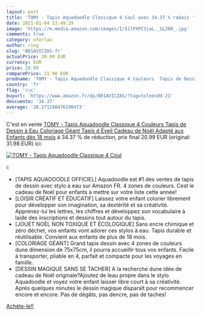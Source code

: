 ```yaml
---
layout: post
title: 'TOMY - Tapis Aquadoodle Classique 4 Coul avec 34.37 % rabais '
date: 2021-01-04 13:49:29
image: 'https://m.media-amazon.com/images/I/51lPXPC3jaL._SL200_.jpg'
comments: true
category: ofertas
author: ring
slug: 'B01AVICZAS-fr'
actualPrice: 20.99 EUR
currency: EUR
price: 20.99
comparePrice: 31.98 EUR
prodname: 'TOMY - Tapis Aquadoodle Classique 4 Couleurs  Tapis de Dessin à Eau  Coloriage Géant  Tapis d Éveil  Cadeau de Noël Adapté aux Enfants dès 18 mois'
country: 'fr'
flag: '🇫🇷'
buyurl: 'https://www.amazon.fr/dp/B01AVICZAS/?tag=tolees0d-21'
descuento: '34.37'
average: '20.271190476190473'
---
```


C'est en vente [TOMY - Tapis Aquadoodle Classique 4 Couleurs  Tapis de Dessin à Eau  Coloriage Géant  Tapis d Éveil  Cadeau de Noël Adapté aux Enfants dès 18 mois](https://www.amazon.fr/dp/B01AVICZAS/?tag=tolees0d-21)  à  34.37 % de réduction, prix final  20.99 EUR (original: 31.98 EUR) ici:

[![TOMY - Tapis Aquadoodle Classique 4 Coul](https://m.media-amazon.com/images/I/51lPXPC3jaL._SL200_.jpg)](https://www.amazon.fr/dp/B01AVICZAS/?tag=tolees0d-21)

ℹ️:

- [TAPIS AQUADOODLE OFFICIEL] Aquadoodle est #1 des ventes de tapis de dessin avec stylo à eau sur Amazon FR. 4 zones de couleurs. Cest le cadeau de Noël pour enfants à mettre sur votre liste cette année!
- [LOISIR CRÉATIF ET ÉDUCATIF] Laissez votre enfant colorier librement pour développer son imagination, sa dextérité et sa créativité. Apprenez-lui les lettres, les chiffres et développez son vocabulaire à laide des inscriptions et dessins tout autour du tapis.
- [JOUET NOËL NON TOXIQUE ET ÉCOLOGIQUE] Sans encre chimique et zéro déchet, vos enfants vont adorer ces stylos à eau. Tapis durable et réutilisable. Convient aux enfants de plus de 18 mois.
- [COLORIAGE GÉANT] Grand tapis dessin avec 4 zones de couleurs dune dimension de 75x75cm, il pourra accueillir tous vos enfants. Facile à transporter, pliable en 4, parfait et compacte pour les voyages en famille.
- [DESSIN MAGIQUE SANS SE TACHER] A la recherche dune idée de cadeau de Noël originale?Ajoutez de leau propre dans le stylo Aquadoodle et voyez votre enfant laisser libre court à sa créativité. Après quelques minutes le dessin magique disparaît pour recommencer encore et encore. Pas de dégâts, pas dencre, pas de taches!

[Achète-le!!](https://www.amazon.fr/dp/B01AVICZAS/?tag=tolees0d-21)
